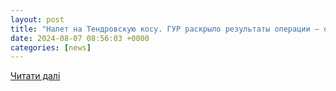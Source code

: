 ```yaml
---
layout: post
title: "Налет на Тендровскую косу. ГУР раскрыло результаты операции — online.ua"
date: 2024-08-07 08:56:03 +0000
categories: [news]
---
```


[Читати далі](https://news.online.ua/ru/nalet-na-tendrovskuiu-kosu-gur-raskrylo-rezultaty-operacii-883037/)
